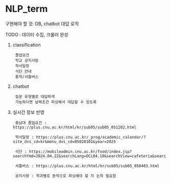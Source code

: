 # NLP_term

구현해야 할 것: DB, chatbot 대답 로직

TODO : 데이터 수집, 크롤러 완성

1. classification 
                
        졸업요건  
        학교 공지사항
        학사일정   
        식단 안내  
        통학/셔틀버스


2. chatbot  

        질문 유형별로 대답하게  
        가능하다면 날짜조건 파싱해서 대답할 수 있도록  


3. 실시간 정보 반영

        충남대 졸업요건 : https://plus.cnu.ac.kr/html/kr/sub05/sub05_051202.html
        
        학사일정 : https://plus.cnu.ac.kr/_prog/academic_calendar/?site_dvs_cd=kr&menu_dvs_cd=05020101&year=2025
        
        식단 : https://mobileadmin.cnu.ac.kr/food/index.jsp?searchYmd=2024.04.22&searchLang=OCL04.10&searchView=cafeteria&searchCafeteria=OCL03.02&Language_gb=OCL04.10
        
        셔틀버스 : https://plus.cnu.ac.kr/html/kr/sub05/sub05_050403.html
        
        공지사항 : 학과별로 동적으로 파싱해야 할 지 논의 필요함